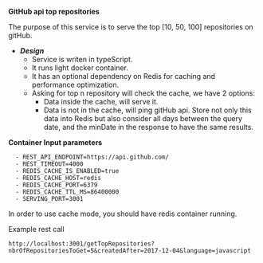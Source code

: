 **GitHub api top repositories**

The purpose of this service is to serve the top [10, 50, 100] repositories on gitHub.

- **_Design_**
    - Service is writen in typeScript.
    - It runs light docker container.
    - It has an optional dependency on Redis for caching and performance optimization.
    - Asking for top n repository will check the cache, we have 2 options:
        - Data inside the cache, will serve it.
        - Data is not in the cache, will ping gitHub api. Store not only this data into Redis but also consider all days between the query date, and the minDate in the response to have the same results.

**Container Input parameters**

      - REST_API_ENDPOINT=https://api.github.com/
      - REST_TIMEOUT=4000
      - REDIS_CACHE_IS_ENABLED=true
      - REDIS_CACHE_HOST=redis
      - REDIS_CACHE_PORT=6379
      - REDIS_CACHE_TTL_MS=86400000
      - SERVING_PORT=3001

In order to use cache mode, you should have redis container running.

Example rest call

    http://localhost:3001/getTopRepositories?nbrOfRepositoriesToGet=5&createdAfter=2017-12-04&language=javascript
